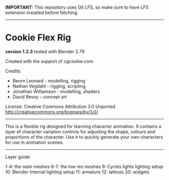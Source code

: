 **IMPORTANT:** This repository uses Git LFS, so make sure to have LFS extension installed before fetching.

---

# Cookie Flex Rig

**version 1.2.3**
tested with Blender 2.79

Created with the support of cgcookie.com

Credits:
- Beorn Leonard - modelling, rigging
- Nathan Vegdahl - rigging, scripting
- Jonathan Williamson - modelling, shaders
- David Revoy - concept art
    
License:
    Creative Commons Attribution 3.0 Unported 
    http://creativecommons.org/licenses/by/3.0/

----

This is a flexible rig designed for learning character animation.
It contains a layer of character variation controls for adjusting the shape, colours and proportions of the character.
Use it to quickly generate your own characters for use in animation scenes. 

----

Layer guide:

1-4:    the main meshes
6-7:    the low res meshes
9:      Cycles lights lighting setup
10:     Blender Internal lighting setup
11:     armature
12:     lattices
20:     widgets

